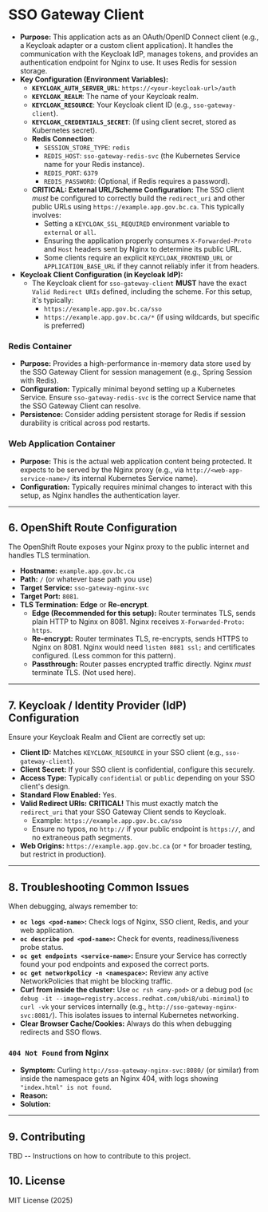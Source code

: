 # SSO Gateway Client

  * **Purpose:** This application acts as an OAuth/OpenID Connect client (e.g., a Keycloak adapter or a custom client application). It handles the communication with the Keycloak IdP, manages tokens, and provides an authentication endpoint for Nginx to use. It uses Redis for session storage.
  * **Key Configuration (Environment Variables):**
      * **`KEYCLOAK_AUTH_SERVER_URL`**: `https://<your-keycloak-url>/auth`
      * **`KEYCLOAK_REALM`**: The name of your Keycloak realm.
      * **`KEYCLOAK_RESOURCE`**: Your Keycloak client ID (e.g., `sso-gateway-client`).
      * **`KEYCLOAK_CREDENTIALS_SECRET`**: (If using client secret, stored as Kubernetes secret).
      * **Redis Connection**:
          * `SESSION_STORE_TYPE`: `redis`
          * `REDIS_HOST`: `sso-gateway-redis-svc` (the Kubernetes Service name for your Redis instance).
          * `REDIS_PORT`: `6379`
          * `REDIS_PASSWORD`: (Optional, if Redis requires a password).
      * **CRITICAL: External URL/Scheme Configuration:** The SSO client *must* be configured to correctly build the `redirect_uri` and other public URLs using `https://example.app.gov.bc.ca`. This typically involves:
          * Setting a `KEYCLOAK_SSL_REQUIRED` environment variable to `external` or `all`.
          * Ensuring the application properly consumes `X-Forwarded-Proto` and `Host` headers sent by Nginx to determine its public URL.
          * Some clients require an explicit `KEYCLOAK_FRONTEND_URL` or `APPLICATION_BASE_URL` if they cannot reliably infer it from headers.
  * **Keycloak Client Configuration (in Keycloak IdP):**
      * The Keycloak client for `sso-gateway-client` **MUST** have the exact `Valid Redirect URIs` defined, including the scheme. For this setup, it's typically:
          * `https://example.app.gov.bc.ca/sso`
          * `https://example.app.gov.bc.ca/*` (if using wildcards, but specific is preferred)

### Redis Container

  * **Purpose:** Provides a high-performance in-memory data store used by the SSO Gateway Client for session management (e.g., Spring Session with Redis).
  * **Configuration:** Typically minimal beyond setting up a Kubernetes Service. Ensure `sso-gateway-redis-svc` is the correct Service name that the SSO Gateway Client can resolve.
  * **Persistence:** Consider adding persistent storage for Redis if session durability is critical across pod restarts.

### Web Application Container

  * **Purpose:** This is the actual web application content being protected. It expects to be served by the Nginx proxy (e.g., via `http://<web-app-service-name>/` its internal Kubernetes Service name).
  * **Configuration:** Typically requires minimal changes to interact with this setup, as Nginx handles the authentication layer.

-----

## 6\. OpenShift Route Configuration

The OpenShift Route exposes your Nginx proxy to the public internet and handles TLS termination.

  * **Hostname:** `example.app.gov.bc.ca`
  * **Path:** `/` (or whatever base path you use)
  * **Target Service:** `sso-gateway-nginx-svc`
  * **Target Port:** `8081`.
  * **TLS Termination:** **Edge** or **Re-encrypt**.
      * **Edge (Recommended for this setup):** Router terminates TLS, sends plain HTTP to Nginx on 8081. Nginx receives `X-Forwarded-Proto: https`.
      * **Re-encrypt:** Router terminates TLS, re-encrypts, sends HTTPS to Nginx on 8081. Nginx would need `listen 8081 ssl;` and certificates configured. (Less common for this pattern).
      * **Passthrough:** Router passes encrypted traffic directly. Nginx *must* terminate TLS. (Not used here).

-----

## 7\. Keycloak / Identity Provider (IdP) Configuration

Ensure your Keycloak Realm and Client are correctly set up:

  * **Client ID:** Matches `KEYCLOAK_RESOURCE` in your SSO client (e.g., `sso-gateway-client`).
  * **Client Secret:** If your SSO client is confidential, configure this securely.
  * **Access Type:** Typically `confidential` or `public` depending on your SSO client's design.
  * **Standard Flow Enabled:** Yes.
  * **Valid Redirect URIs:** **CRITICAL\!** This must exactly match the `redirect_uri` that your SSO Gateway Client sends to Keycloak.
      * Example: `https://example.app.gov.bc.ca/sso`
      * Ensure no typos, no `http://` if your public endpoint is `https://`, and no extraneous path segments.
  * **Web Origins:** `https://example.app.gov.bc.ca` (or `*` for broader testing, but restrict in production).

-----

## 8\. Troubleshooting Common Issues

When debugging, always remember to:

  * **`oc logs <pod-name>`:** Check logs of Nginx, SSO client, Redis, and your web application.
  * **`oc describe pod <pod-name>`:** Check for events, readiness/liveness probe status.
  * **`oc get endpoints <service-name>`:** Ensure your Service has correctly found your pod endpoints and exposed the correct ports.
  * **`oc get networkpolicy -n <namespace>`:** Review any active NetworkPolicies that might be blocking traffic.
  * **Curl from inside the cluster:** Use `oc rsh <any-pod>` or a debug pod (`oc debug -it --image=registry.access.redhat.com/ubi8/ubi-minimal`) to `curl -vk` your services internally (e.g., `http://sso-gateway-nginx-svc:8081/`). This isolates issues to internal Kubernetes networking.
  * **Clear Browser Cache/Cookies:** Always do this when debugging redirects and SSO flows.

### `404 Not Found` from Nginx

  * **Symptom:** Curling `http://sso-gateway-nginx-svc:8080/` (or similar) from inside the namespace gets an Nginx 404, with logs showing `"index.html" is not found`.
  * **Reason:** 
  * **Solution:** 

-----

## 9\. Contributing

TBD -- Instructions on how to contribute to this project.

## 10\. License

MIT License (2025)